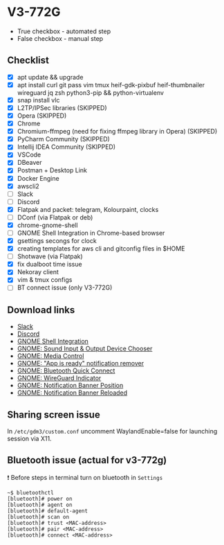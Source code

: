 # V3-772G
* True checkbox - automated step
* False checkbox - manual step

## Checklist
- [x] apt update && upgrade
- [x] apt install curl git pass vim tmux heif-gdk-pixbuf heif-thumbnailer wireguard jq zsh python3-pip && python-virtualenv
- [x] snap install vlc
- [x] L2TP/IPSec libraries (SKIPPED)
- [x] Opera (SKIPPED)
- [x] Chrome
- [x] Chromium-ffmpeg (need for fixing ffmpeg library in Opera) (SKIPPED)
- [x] PyCharm Community (SKIPPED)
- [x] Intellij IDEA Community (SKIPPED)
- [x] VSCode
- [x] DBeaver
- [x] Postman + Desktop Link
- [x] Docker Engine
- [x] awscli2
- [ ] Slack
- [ ] Discord
- [x] Flatpak and packet: telegram, Kolourpaint, clocks
- [ ] DConf (via Flatpak or deb)
- [x] chrome-gnome-shell
- [ ] GNOME Shell Integration in Chrome-based browser
- [x] gsettings secongs for clock
- [x] creating templates for aws cli and gitconfig files in $HOME
- [ ] Shotwave (via Flatpak)
- [x] fix dualboot time issue
- [x] Nekoray client
- [x] vim & tmux configs
- [ ] BT connect issue (only V3-772G)

## Download links
* [Slack](https://slack.com/downloads/linux)
* [Discord](https://discord.com/download)
* [GNOME Shell Integration](https://chrome.google.com/webstore/detail/gnome-shell-integration/gphhapmejobijbbhgpjhcjognlahblep)
* [GNOME: Sound Input & Output Device Chooser](https://extensions.gnome.org/extension/906/sound-output-device-chooser/)
* [GNOME: Media Control](https://extensions.gnome.org/extension/4470/media-controls/)
* [GNOME: "App is ready" notification remover](https://extensions.gnome.org/extension/1007/window-is-ready-notification-remover/)
* [GNOME: Bluetooth Quick Connect](https://extensions.gnome.org/extension/1401/bluetooth-quick-connect/)
* [GNOME: WireGuard Indicator](https://extensions.gnome.org/extension/3612/wireguard-indicator/)
* [GNOME: Notification Banner Position](https://extensions.gnome.org/extension/4105/notification-banner-position/)
* [GNOME: Notification Banner Reloaded](https://extensions.gnome.org/extension/4651/notification-banner-reloaded/)

## Sharing screen issue
In `/etc/gdm3/custom.conf` uncomment WaylandEnable=false for launching session via X11.

## Bluetooth issue (actual for v3-772g)
:exclamation: Before steps in terminal turn on bluetooth in `Settings`

    ~$ bluetoothctl
    [bluetooth]# power on
    [bluetooth]# agent on
    [bluetooth]# default-agent
    [bluetooth]# scan on
    [bluetooth]# trust <MAC-address>
    [bluetooth]# pair <MAC-address>
    [bluetooth]# connect <MAC-address>

